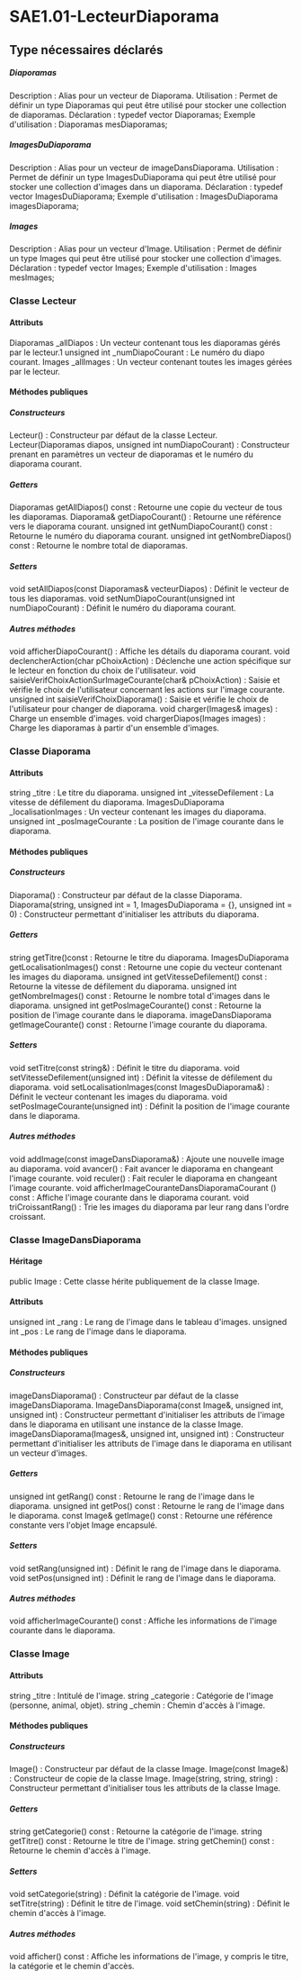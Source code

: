 # SAE1.01-LecteurDiaporama


## Type nécessaires déclarés

##### Diaporamas
Description : Alias pour un vecteur de Diaporama.
Utilisation : Permet de définir un type Diaporamas qui peut être utilisé pour stocker une collection de diaporamas.
Déclaration : typedef vector<Diaporama> Diaporamas;
Exemple d'utilisation : Diaporamas mesDiaporamas;

##### ImagesDuDiaporama
Description : Alias pour un vecteur de imageDansDiaporama.
Utilisation : Permet de définir un type ImagesDuDiaporama qui peut être utilisé pour stocker une collection d'images dans un diaporama.
Déclaration : typedef vector<imageDansDiaporama> ImagesDuDiaporama;
Exemple d'utilisation : ImagesDuDiaporama imagesDiaporama;

##### Images
Description : Alias pour un vecteur d'Image.
Utilisation : Permet de définir un type Images qui peut être utilisé pour stocker une collection d'images.
Déclaration : typedef vector<Image> Images;
Exemple d'utilisation : Images mesImages;


### Classe Lecteur

#### Attributs
Diaporamas _allDiapos : Un vecteur contenant tous les diaporamas gérés par le lecteur.1
unsigned int _numDiapoCourant : Le numéro du diapo courant. 
Images _allImages : Un vecteur contenant toutes les images gérées par le lecteur.


#### Méthodes publiques
##### Constructeurs
Lecteur() : Constructeur par défaut de la classe Lecteur.
Lecteur(Diaporamas diapos, unsigned int numDiapoCourant) : Constructeur prenant en paramètres un vecteur de diaporamas et le numéro du diaporama courant.

##### Getters
Diaporamas getAllDiapos() const : Retourne une copie du vecteur de tous les diaporamas.
Diaporama& getDiapoCourant() : Retourne une référence vers le diaporama courant.
unsigned int getNumDiapoCourant() const : Retourne le numéro du diaporama courant.
unsigned int getNombreDiapos() const : Retourne le nombre total de diaporamas.

##### Setters
void setAllDiapos(const Diaporamas& vecteurDiapos) : Définit le vecteur de tous les diaporamas.
void setNumDiapoCourant(unsigned int numDiapoCourant) : Définit le numéro du diaporama courant.

##### Autres méthodes
void afficherDiapoCourant() : Affiche les détails du diaporama courant.
void declencherAction(char pChoixAction) : Déclenche une action spécifique sur le lecteur en fonction du choix de l'utilisateur.
void saisieVerifChoixActionSurImageCourante(char& pChoixAction) : Saisie et vérifie le choix de l'utilisateur concernant les actions sur l'image courante.
unsigned int saisieVerifChoixDiaporama() : Saisie et vérifie le choix de l'utilisateur pour changer de diaporama.
void charger(Images& images) : Charge un ensemble d'images.
void chargerDiapos(Images images) : Charge les diaporamas à partir d'un ensemble d'images.




### Classe Diaporama

#### Attributs
string _titre : Le titre du diaporama.
unsigned int _vitesseDefilement : La vitesse de défilement du diaporama.
ImagesDuDiaporama _localisationImages : Un vecteur contenant les images du diaporama.
unsigned int _posImageCourante : La position de l'image courante dans le diaporama.

#### Méthodes publiques

##### Constructeurs
Diaporama() : Constructeur par défaut de la classe Diaporama.
Diaporama(string, unsigned int = 1, ImagesDuDiaporama = {}, unsigned int = 0) : Constructeur permettant d'initialiser les attributs du diaporama.

##### Getters
string getTitre()const : Retourne le titre du diaporama.
ImagesDuDiaporama getLocalisationImages() const : Retourne une copie du vecteur contenant les images du diaporama.
unsigned int getVitesseDefilement() const : Retourne la vitesse de défilement du diaporama.
unsigned int getNombreImages() const : Retourne le nombre total d'images dans le diaporama.
unsigned int getPosImageCourante() const : Retourne la position de l'image courante dans le diaporama.
imageDansDiaporama getImageCourante() const : Retourne l'image courante du diaporama.

##### Setters
void setTitre(const string&) : Définit le titre du diaporama.
void setVitesseDefilement(unsigned int) : Définit la vitesse de défilement du diaporama.
void setLocalisationImages(const ImagesDuDiaporama&) : Définit le vecteur contenant les images du diaporama.
void setPosImageCourante(unsigned int) : Définit la position de l'image courante dans le diaporama.

##### Autres méthodes
void addImage(const imageDansDiaporama&) : Ajoute une nouvelle image au diaporama.
void avancer() : Fait avancer le diaporama en changeant l'image courante.
void reculer() : Fait reculer le diaporama en changeant l'image courante.
void afficherImageCouranteDansDiaporamaCourant () const : Affiche l'image courante dans le diaporama courant.
void triCroissantRang() : Trie les images du diaporama par leur rang dans l'ordre croissant.





### Classe ImageDansDiaporama

#### Héritage
public Image : Cette classe hérite publiquement de la classe Image.

#### Attributs
unsigned int _rang : Le rang de l'image dans le tableau d'images.
unsigned int _pos : Le rang de l'image dans le diaporama.

#### Méthodes publiques

##### Constructeurs
imageDansDiaporama() : Constructeur par défaut de la classe imageDansDiaporama.
ImageDansDiaporama(const Image&, unsigned int, unsigned int) : Constructeur permettant d'initialiser les attributs de l'image dans le diaporama en utilisant une instance de la classe Image.
imageDansDiaporama(Images&, unsigned int, unsigned int) : Constructeur permettant d'initialiser les attributs de l'image dans le diaporama en utilisant un vecteur d'images.

##### Getters
unsigned int getRang() const : Retourne le rang de l'image dans le diaporama.
unsigned int getPos() const : Retourne le rang de l'image dans le diaporama.
const Image& getImage() const : Retourne une référence constante vers l'objet Image encapsulé.

##### Setters
void setRang(unsigned int) : Définit le rang de l'image dans le diaporama.
void setPos(unsigned int) : Définit le rang de l'image dans le diaporama.

##### Autres méthodes
void afficherImageCourante() const : Affiche les informations de l'image courante dans le diaporama.





### Classe Image

#### Attributs
string _titre : Intitulé de l'image.
string _categorie : Catégorie de l'image (personne, animal, objet).
string _chemin : Chemin d'accès à l'image.

#### Méthodes publiques

##### Constructeurs
Image() : Constructeur par défaut de la classe Image.
Image(const Image&) : Constructeur de copie de la classe Image.
Image(string, string, string) : Constructeur permettant d'initialiser tous les attributs de la classe Image.

##### Getters
string getCategorie() const : Retourne la catégorie de l'image.
string getTitre() const : Retourne le titre de l'image.
string getChemin() const : Retourne le chemin d'accès à l'image.

##### Setters
void setCategorie(string) : Définit la catégorie de l'image.
void setTitre(string) : Définit le titre de l'image.
void setChemin(string) : Définit le chemin d'accès à l'image.

##### Autres méthodes
void afficher() const : Affiche les informations de l'image, y compris le titre, la catégorie et le chemin d'accès.

